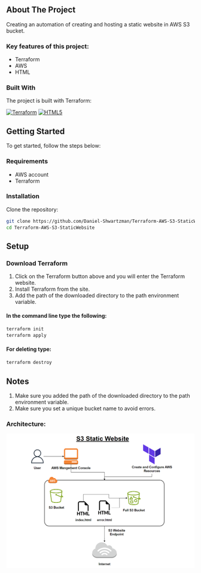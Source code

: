 ## About The Project

Creating an automation of creating and hosting a static website in AWS S3 bucket.


### Key features of this project:
- Terraform
- AWS
- HTML



### Built With
The project is built with Terraform:

[![Terraform][Terraform]][Terraform-url]   [![HTML5][HTML5]][HTML5-url]




<!-- Getting Started Section -->
## Getting Started
To get started, follow the steps below:


<!-- Requirements Section -->
### Requirements

- AWS account
- Terraform

  
<!-- Installation Section -->
### Installation

Clone the repository:

   ```bash
   git clone https://github.com/Daniel-Shwartzman/Terraform-AWS-S3-StaticWebsite.git
   cd Terraform-AWS-S3-StaticWebsite
   ```




## Setup

### Download Terraform

1. Click on the Terraform button above and you will enter the Terraform website.
2. Install Terraform from the site.
3. Add the path of the downloaded directory to the path environment variable.

#### In the command line type the following:
```bash
terraform init
terraform apply
```

#### For deleting type:
```bash
terraform destroy
```



## Notes
1. Make sure you added the path of the downloaded directory to the path environment variable.
2. Make sure you set a unique bucket name to avoid errors.



### Architecture:
![Screenshot](images/architecture.PNG)


<!-- MARKDOWN LINKS & IMAGES -->
[Terraform]: https://img.shields.io/badge/Terraform-623CE4?style=for-the-badge&labelColor=black&logo=terraform&logoColor=623CE4
[Terraform-url]: https://registry.terraform.io/
[HTML5]: https://img.shields.io/badge/html5-%23E34F26.svg?style=for-the-badge&logo=html5&logoColor=white
[HTML5-url]: #
